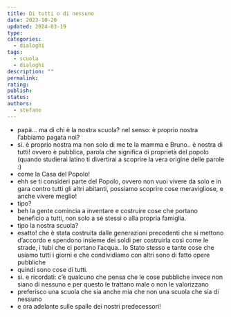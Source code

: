 ```yaml
---
title: Di tutti o di nessuno
date: 2023-10-20
updated: 2024-03-19
type: 
categories:
  - dialoghi
tags:
  - scuola
  - dialoghi
description: ""
permalink: 
rating: 
publish: 
status: 
authors:
  - stefano
---
```


- papà... ma di chi è la nostra scuola? nel senso: è proprio nostra l’abbiamo pagata noi?
- sì. è proprio nostra ma non solo di me te la mamma e Bruno.. è nostra di tutti! ovvero è pubblica, parola che significa di proprietà del popolo (quando studierai latino ti divertirai a scoprire la vera origine delle parole :)
- come la Casa del Popolo!
- ehh se ti consideri parte del Popolo, ovvero non vuoi vivere da solo e in gara contro tutti gli altri abitanti, possiamo scoprire cose meravigliose, e anche vivere meglio!
- tipo?
- beh la gente comincia a inventare e costruire cose che portano beneficio a tutti, non solo a sé stessi o alla propria famiglia.
- tipo la nostra scuola?
- esatto! che è stata costruita dalle generazioni precedenti che si mettono d’accordo e spendono insieme dei soldi per costruirla così come le strade, i tubi che ci portano l’acqua.. lo Stato stesso e tante cose che usiamo tutti i giorni e che condividiamo con altri sono di fatto opere pubbliche
- quindi sono cose di tutti.
- sì. e ricordati: c’è qualcuno che pensa che le cose pubbliche invece non siano di nessuno e per questo le trattano male o non le valorizzano
- preferisco una scuola che sia anche mia che non una scuola che sia di nessuno
- e ora adelante sulle spalle dei nostri predecessori!
